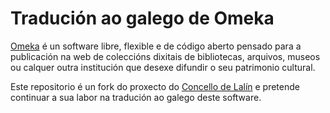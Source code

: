 # Tradución ao galego de Omeka

[Omeka](https://omeka.org/classic/) é un software libre, flexible e de código aberto pensado para a publicación na web de coleccións dixitais de bibliotecas, arquivos, museos ou calquer outra institución que desexe difundir o seu patrimonio cultural.

Este repositorio é un fork do proxecto do [Concello de Lalín](http://lalin.gal) e pretende continuar a sua labor na tradución ao galego deste software.

